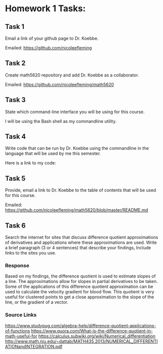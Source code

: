 # Homework 1 Tasks:

## Task 1

Email a link of your github page to Dr. Koebbe.

Emailed:
https://github.com/nicoleefleming 

## Task 2

Create math5620 repository and add Dr. Koebbe as a collaborator. 

Emailed:
https://github.com/nicoleefleming/math5620

## Task 3

State which command-line interface you will be using for this course.

I will be using the Bash shell as my commandline utility.

## Task 4

Write code that can be run by Dr. Koebbe using the commandline in the language that will be used by me this semester.

Here is a link to my code:



## Task 5

Provide, email a link to Dr. Koebbe to the table of contents that will be used for this course.

Emailed:
https://github.com/nicoleefleming/math5620/blob/master/README.md  

## Task 6
Search the internet for sites that discuss difference quotient approximations of derivatives and applications
where these approximations are used.
Write a brief paragraph (3 or 4 sentences) that describe your findings, Include links to the sites you use.

### Response

Based on my findings, the difference quotient is used to estimate slopes of a line. The approximations allow for 
slopes in partial derivatives to be taken. Some of the applications of this difference quotient approximation can be
used to calculate the velocity gradient for blood flow. This quotient is very useful for clustered points to 
get a close approximation to the slope of the line, or the gradient of a vector.

### Source Links
https://www.studypug.com/algebra-help/difference-quotient-applications-of-functions
https://www.quora.com/What-is-the-difference-quotient-in-math-useful-for
https://calculus.subwiki.org/wiki/Numerical_differentiation
http://www.math.niu.edu/~dattab/MATH435.2013/NUMERICAL_DIFFERENTIATIONandINTEGRATION.pdf
